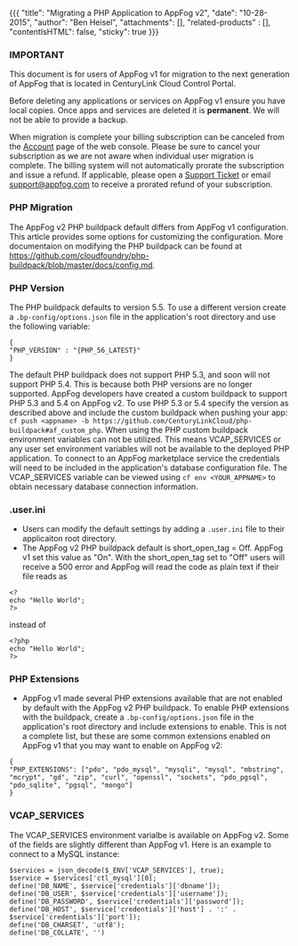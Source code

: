 {{{
  "title": "Migrating a PHP Application to AppFog v2",
  "date": "10-28-2015",
  "author": "Ben Heisel",
  "attachments": [],
  "related-products" : [],
  "contentIsHTML": false,
  "sticky": true
}}}

### IMPORTANT

This document is for users of AppFog v1 for migration to the next generation of AppFog that is located in CenturyLink Cloud Control Portal.

Before deleting any applications or services on AppFog v1 ensure you have local copies. Once apps and services are deleted it is **permanent**. We will not be able to provide a backup.

When migration is complete your billing subscription can be canceled from the [Account](https://console.appfog.com/#account) page of the web console. Please be sure to cancel your subscription as we are not aware when individual user migration is complete. The billing system will not automatically prorate the subscription and issue a refund. If applicable, please open a [Support Ticket](https://support.appfog.com/tickets/new) or email support@appfog.com to receive a prorated refund of your subscription.


### PHP Migration
The AppFog v2 PHP buildpack default differs from AppFog v1 configuration. This article provides some options for customizing the configuration.  More documentaion on modifying the PHP buildpack can be found at https://github.com/cloudfoundry/php-buildpack/blob/master/docs/config.md.

### PHP Version
The PHP buildpack defaults to version 5.5. To use a different version create a `.bp-config/options.json` file in the application's root directory and use the following variable: 
```
{
"PHP_VERSION" : "{PHP_56_LATEST}"
}
```
The default PHP buildpack does not support PHP 5.3, and soon will not support PHP 5.4. This is because both PHP versions are no longer supported. AppFog developers have created a custom buildpack to support PHP 5.3 and 5.4 on AppFog v2. To use PHP 5.3 or 5.4 specify the version as described above and include the custom buildpack when pushing your app:
`cf push <appname> -b https://github.com/CenturyLinkCloud/php-buildpack#af_custom_php`. When using the PHP custom buildpack environment variables can not be utilized. This means VCAP_SERVICES or any user set environment variables will not be available to the deployed PHP application. To connect to an AppFog marketplace service the credentials will need to be included in the application's database configuration file. The VCAP_SERVICES variable can be viewed using `cf env <YOUR_APPNAME>` to obtain necessary database connection information.

### .user.ini
* Users can modify the default settings by adding a `.user.ini` file to their applicaiton root directory.
* The AppFog v2 PHP buildpack default is short_open_tag = Off. AppFog v1 set this value as "On". With the short_open_tag set to "Off" users will receive a 500 error and AppFog will read the code as plain text if their file reads as
```
<?
echo "Hello World";
?>
```
instead of
```
<?php
echo "Hello World";
?>
```
### PHP Extensions
* AppFog v1 made several PHP extensions available that are not enabled by default with the AppFog v2 PHP buildpack. To enable PHP extensions with the buildpack, create a `.bp-config/options.json` file in the application's root directory and include extensions to enable. This is not a complete list, but these are some common extensions enabled on AppFog v1 that you may want to enable on AppFog v2:
```
{
"PHP_EXTENSIONS": ["pdo", "pdo_mysql", "mysqli", "mysql", "mbstring", "mcrypt", "gd", "zip", "curl", "openssl", "sockets", "pdo_pgsql", "pdo_sqlite", "pgsql", "mongo"]
}
```
### VCAP_SERVICES
The VCAP_SERVICES environment varialbe is available on AppFog v2. Some of the fields are slightly different than AppFog v1. Here is an example to connect to a MySQL instance:
```
$services = json_decode($_ENV['VCAP_SERVICES'], true);
$service = $services['ctl_mysql'][0];
define('DB_NAME', $service['credentials']['dbname']);
define('DB_USER', $service['credentials']['username']);
define('DB_PASSWORD', $service['credentials']['password']);
define('DB_HOST', $service['credentials']['host'] . ':' . $service['credentials']['port']);
define('DB_CHARSET', 'utf8');
define('DB_COLLATE', '')
```
